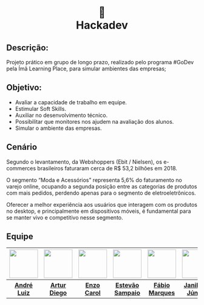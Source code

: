 <h1 align="center">
📄<br>Hackadev
</h1>

## Descrição: 

Projeto prático em grupo de longo prazo, realizado pelo programa #GoDev pela Ímã Learning Place, para simular ambientes das empresas; 

## Objetivo: 

<ul>
  <li>Avaliar a capacidade de trabalho em equipe.</li>
  <li>Estimular Soft Skills.</li>
  <li>Auxiliar no desenvolvimento técnico.</li>
  <li>Possibilitar que monitores nos ajudem na avaliação dos alunos.</li>
  <li>Simular o ambiente das empresas.</li>
</ul>

## Cenário

Segundo o levantamento, da Webshoppers (Ebit / Nielsen), os e-commerces brasileiros faturaram cerca de R$ 53,2 bilhões em 2018.

O segmento “Moda e Acessórios” representa 5,6% do faturamento no varejo online, ocupando a segunda posição entre as categorias de produtos com mais pedidos, perdendo apenas para o segmento de eletroeletrônicos.

Oferecer a melhor experiência aos usuários que interagem com os produtos no desktop, e principalmente em dispositivos móveis, é fundamental para se manter vivo e competitivo nesse segmento. 

## Equipe

<table>
  <tr>
    <th> <img width="75px" height="75px" src="https://avatars.githubusercontent.com/u/105944368?v=4"></th>
    <th> <img width="75px" height="75px" src="https://avatars.githubusercontent.com/u/105228399?v=4"></th>
    <th> <img width="75px" height="75px" src="https://avatars.githubusercontent.com/u/105940414?v=4"></th>
    <th> <img width="75px" height="75px" src="https://avatars.githubusercontent.com/u/70150982?v=4"></th>
    <th> <img width="75px" height="75px" src="https://avatars.githubusercontent.com/u/86575881?v=4"></th>
    <th> <img width="75px" height="75px" src="https://avatars.githubusercontent.com/u/81278385?v=4"></th>
    <th> <img width="75px" height="75px" src="https://avatars.githubusercontent.com/u/85742237?v=4"></th>
    <th> <img width="75px" height="75px" src="https://avatars.githubusercontent.com/u/18075026?v=4"></th>
  </tr>
  
  <tr>
    <th><a href="https://github.com/allagyn">André Luiz</a></th>
    <th><a href="https://github.com/ArturDiego">Artur Diego</a></th>
    <th><a href="https://github.com/ezcmacedo">Enzo Carol</a></th>
    <th><a href="https://github.com/estevaosampaio">Estevão Sampaio</a></th>
    <th><a href="https://github.com/Fabioazevedojr">Fábio Marques</a></th>
    <th><a href="https://github.com/JanilsonJ">Janilson Júnior</a></th>
    <th><a href="https://github.com/mateus-asouza">Mateus Alvez</a></th>
    <th><a href="https://github.com/PauloHenryck">Paulo Henryck</a></th>
  </tr>
</table>

